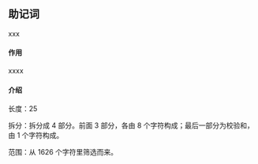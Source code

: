 ## 助记词

xxx

#### 作用

xxxx

#### 介绍

长度：25

拆分：拆分成 4 部分。前面 3 部分，各由 8 个字符构成；最后一部分为校验和，由 1 个字符构成。

范围：从 1626 个字符里筛选而来。


